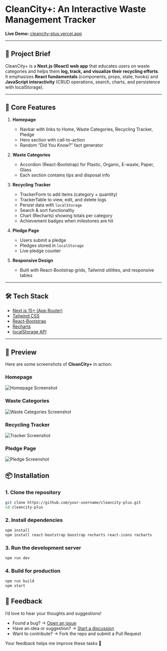 # CleanCity+: An Interactive Waste Management Tracker

**Live Demo:** [cleancity-plus.vercel.app](https://cleancity-plus.vercel.app/)

---

## 📖 Project Brief

CleanCity+ is a **Next.js (React) web app** that educates users on waste categories and helps them **log, track, and visualize their recycling efforts**.  
It emphasizes **React fundamentals** (components, props, state, hooks) and **JavaScript interactivity** (CRUD operations, search, charts, and persistence with localStorage).

---

## 🎯 Core Features

1. **Homepage**
   - Navbar with links to Home, Waste Categories, Recycling Tracker, Pledge
   - Hero section with call-to-action
   - Random “Did You Know?” fact generator

2. **Waste Categories**
   - Accordion (React-Bootstrap) for Plastic, Organic, E-waste, Paper, Glass
   - Each section contains tips and disposal info

3. **Recycling Tracker**
   - TrackerForm to add items (category + quantity)
   - TrackerTable to view, edit, and delete logs
   - Persist data with `localStorage`
   - Search & sort functionality
   - Chart (Recharts) showing totals per category
   - Achievement badges when milestones are hit

4. **Pledge Page**
   - Users submit a pledge
   - Pledges stored in `localStorage`
   - Live pledge counter

5. **Responsive Design**
   - Built with React-Bootstrap grids, Tailwind utilities, and responsive tables

---

## 🛠️ Tech Stack

- [Next.js 15+ (App Router)](https://nextjs.org/docs/app)
- [Tailwind CSS](https://tailwindcss.com/)
- [React-Bootstrap](https://react-bootstrap.github.io/)
- [Recharts](https://recharts.org/)
- [localStorage API](https://developer.mozilla.org/en-US/docs/Web/API/Window/localStorage)

---

## 📸 Preview

Here are some screenshots of **CleanCity+** in action:

### Homepage

![Homepage Screenshot](./public/screenshots/home.png)

### Waste Categories

![Waste Categories Screenshot](./public/screenshots/categories.png)

### Recycling Tracker

![Tracker Screenshot](./public/screenshots/tracker.png)

### Pledge Page

![Pledge Screenshot](./public/screenshots/pledge.png)

## 📦 Installation

### 1. Clone the repository

```bash
git clone https://github.com/your-username/cleancity-plus.git
cd cleancity-plus
```

### 2. Install dependencies

```bash
npm install
npm install react-bootstrap boostrap recharts react-icons recharts
```

### 3. Run the development server

```bash
npm run dev
```

### 4. Build for production

```bash
npm run build
npm start
```

## 💬 Feedback

I’d love to hear your thoughts and suggestions!  

- Found a bug? → [Open an issue](../../issues)  
- Have an idea or suggestion? → [Start a discussion](../../discussions)  
- Want to contribute? → Fork the repo and submit a Pull Request  

Your feedback helps me improve these tasks 🚀
